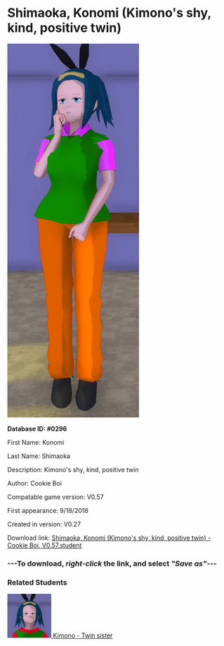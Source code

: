 # Shimaoka, Konomi (Kimono's shy, kind, positive twin)

<img src="../../Files/Images/Shimaoka, Konomi (Kimono's shy, kind, positive twin).png" title="Shimaoka, Konomi (Kimono's shy, kind, positive twin) - Cookie Boi, V0.57">

**Database ID: #0296**

First Name: Konomi

Last Name: Shimaoka

Description: Kimono's shy, kind, positive twin

Author: Cookie Boi

Compatable game version: V0.57

First appearance: 9/18/2018

Created in version: V0.27

Download link: <a href="https://raw.githubusercontent.com/Arbiter1223/Daigaku-Gurashi-Custom-Students/master/Files/Student%20Files/Shimaoka%2C%20Konomi%20(Kimono's%20shy%2C%20kind%2C%20positive%20twin)%20-%20Cookie%20Boi%2C%20V0.57.student">Shimaoka, Konomi (Kimono's shy, kind, positive twin) - Cookie Boi, V0.57.student</a>

### ---**To download, _right-click_ the link, and select _"Save as"_**---

### Related Students

<a href="Shimaoka, Kimono (Konomi's confident, heartless, negative twin).md"><img src="../../Files/Thumbs/Shimaoka, Kimono (Konomi's confident, heartless, negative twin).png" height="100" width="100" title="Shimaoka, Kimono (Konomi's confident, heartless, negative twin) - Cookie Boi, V0.57"></a><a href="Shimaoka, Kimono (Konomi's confident, heartless, negative twin).md"> Kimono - Twin sister</a>

